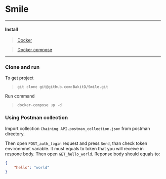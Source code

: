 # Smile
---
#### Install

> [Docker](https://docs.docker.com/install/)

> [Docker compose](https://docs.docker.com/compose/install/)

---

### Clone and run
To get project
> `git clone git@github.com:BakitD/Smile.git`

Run command
> `docker-compose up -d`


### Using Postman collection

Import collection `Chaining API.postman_collection.json` from postman directory.

Then open `POST_auth_login` request and press `Send`, than check token environmnet variable.
It must equals to token that ypu will receive in respone body. Then open `GET_hello_world`.
Reponse body should equals to:
```json
{
    "hello": "world"
}
